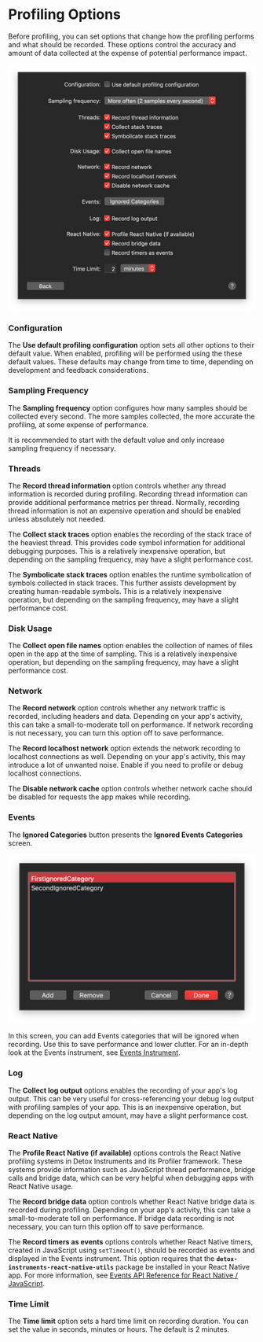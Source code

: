 # Profiling Options

Before profiling, you can set options that change how the profiling performs and what should be recorded. These options control the accuracy and amount of data collected at the expense of potential performance impact.

![Profiling Options](Resources/ProfilingOptions_ProfilingOptions.png "Profiling options")

### Configuration

The **Use default profiling configuration** option sets all other options to their default value. When enabled, profiling will be performed using the these default values. These defaults may change from time to time, depending on development and feedback considerations.

### Sampling Frequency

The **Sampling frequency** option configures how many samples should be collected every second. The more samples collected, the more accurate the profiling, at some expense of performance.

It is recommended to start with the default value and only increase sampling frequency if necessary.

### Threads

The **Record thread information** option controls whether any thread information is recorded during profiling. Recording thread information can provide additional performance metrics per thread. Normally, recording thread information is not an expensive operation and should be enabled unless absolutely not needed.

The **Collect stack traces** option enables the recording of the stack trace of the heaviest thread. This provides code symbol information for additional debugging purposes. This is a relatively inexpensive operation, but depending on the sampling frequency, may have a slight performance cost.

The **Symbolicate stack traces** option enables the runtime symbolication of symbols collected in stack traces. This further assists development by creating human-readable symbols. This is a relatively inexpensive operation, but depending on the sampling frequency, may have a slight performance cost.

### Disk Usage

The **Collect open file names** option enables the collection of names of files open in the app at the time of sampling. This is a relatively inexpensive operation, but depending on the sampling frequency, may have a slight performance cost.

### Network

The **Record network** option controls whether any network traffic is recorded, including headers and data. Depending on your app's activity, this can take a small-to-moderate toll on performance. If network recording is not necessary, you can turn this option off to save performance.

The **Record localhost network** option extends the network recording to localhost connections as well. Depending on your app's activity, this may introduce a lot of unwanted noise. Enable if you need to profile or debug localhost connections.

The **Disable network cache** option controls whether network cache should be disabled for requests the app makes while recording.

### Events

The **Ignored Categories** button presents the **Ignored Events Categories** screen.

![Ignored Events Categories](Resources/ProfilingOptions_IgnoredEventsCategories.png "Ignored Events Categories")

In this screen, you can add Events categories that will be ignored when recording. Use this to save performance and lower clutter. For an in-depth look at the Events instrument, see [Events Instrument](Instrument_Events.md).

### Log

The **Collect log output** options enables the recording of your app's log output. This can be very useful for cross-referencing your debug log output with profiling samples of your app. This is an inexpensive operation, but depending on the log output amount, may have a slight performance cost.

### React Native

The **Profile React Native (if available)** options controls the React Native profiling systems in Detox Instruments and its Profiler framework. These systems provide information such as JavaScript thread performance, bridge calls and bridge data, which can be very helpful when debugging apps with React Native usage.

The **Record bridge data** option controls whether React Native bridge data is recorded during profiling. Depending on your app's activity, this can take a small-to-moderate toll on performance. If bridge data recording is not necessary, you can turn this option off to save performance.

The **Record timers as events** options controls whether React Native timers, created in JavaScript using `setTimeout()`, should be recorded as events and displayed in the Events instrument. This option requires that the **`detox-instruments-react-native-utils`** package be installed in your React Native app. For more information, see [Events API Reference for React Native / JavaScript](DeveloperAPIReferenceEventsJS.md).

### Time Limit

The **Time limit** option sets a hard time limit on recording duration. You can set the value in seconds, minutes or hours. The default is 2 minutes.